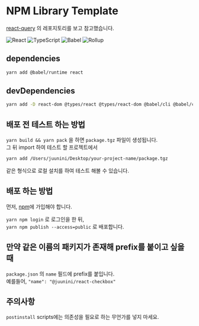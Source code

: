 # NPM Library Template

[react-query](https://github.com/tannerlinsley/react-query) 의 레포지토리를 보고 참고했습니다.

![React](https://img.shields.io/badge/React-20232A?style=for-the-badge&logo=react&logoColor=61DAFB)
![TypeScript](https://img.shields.io/badge/TypeScript-007ACC?style=for-the-badge&logo=typescript&logoColor=white)
![Babel](https://img.shields.io/badge/Babel-F9DC3E?style=for-the-badge&logo=babel&logoColor=white)
![Rollup](https://img.shields.io/badge/Rollup-F47521?style=for-the-badge&logoColor=white)

## dependencies

```sh
yarn add @babel/runtime react
```

## devDependencies

```sh
yarn add -D react-dom @types/react @types/react-dom @babel/cli @babel/core @babel/plugin-transform-runtime @babel/preset-env @babel/preset-react @babel/preset-typescript @babel/transform-runtime @rollup/plugin-replace @svgr/rollup babel-plugin-const-enum babel-plugin-transform-async-to-promises cross-env is-ci-cli replace rimraf rollup rollup-plugin-babel rollup-plugin-commonjs rollup-plugin-jscc rollup-plugin-node-resolve rollup-plugin-peer-deps-external rollup-plugin-size rollup-plugin-terser rollup-plugin-visualizer type-fest typescript
```

## 배포 전 테스트 하는 방법

`yarn build && yarn pack` 을 하면 `package.tgz` 파일이 생성됩니다.  
그 뒤 import 하여 테스트 할 프로젝트에서  

```sh
yarn add /Users/juunini/Desktop/your-project-name/package.tgz
```

같은 형식으로 로컬 설치를 하여 테스트 해볼 수 있습니다.

## 배포 하는 방법

먼저, [npm](https://www.npmjs.com/)에 가입해야 합니다.

`yarn npm login` 로 로그인을 한 뒤,  
`yarn npm publish --access=public` 로 배포합니다.

## 만약 같은 이름의 패키지가 존재해 prefix를 붙이고 싶을 때

`package.json` 의 `name` 필드에 prefix를 붙입니다.  
예를들어, `"name": "@juunini/react-checkbox"`

## 주의사항

`postinstall` scripts에는 의존성을 필요로 하는 무언가를 넣지 마세요.  
